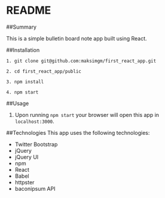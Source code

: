 # README

##Summary

This is a simple bulletin board note app built using React. 

##Installation
```
1. git clone git@github.com:maksimgm/first_react_app.git

2. cd first_react_app/public

3. npm install

4. npm start
```

##Usage
1. Upon running `npm start` your browser will open this app in `localhost:3000`.

##Technologies
This app uses the following technologies:

* Twitter Bootstrap
* jQuery
* jQuery UI
* npm
* React
* Babel
* httpster
* baconipsum API